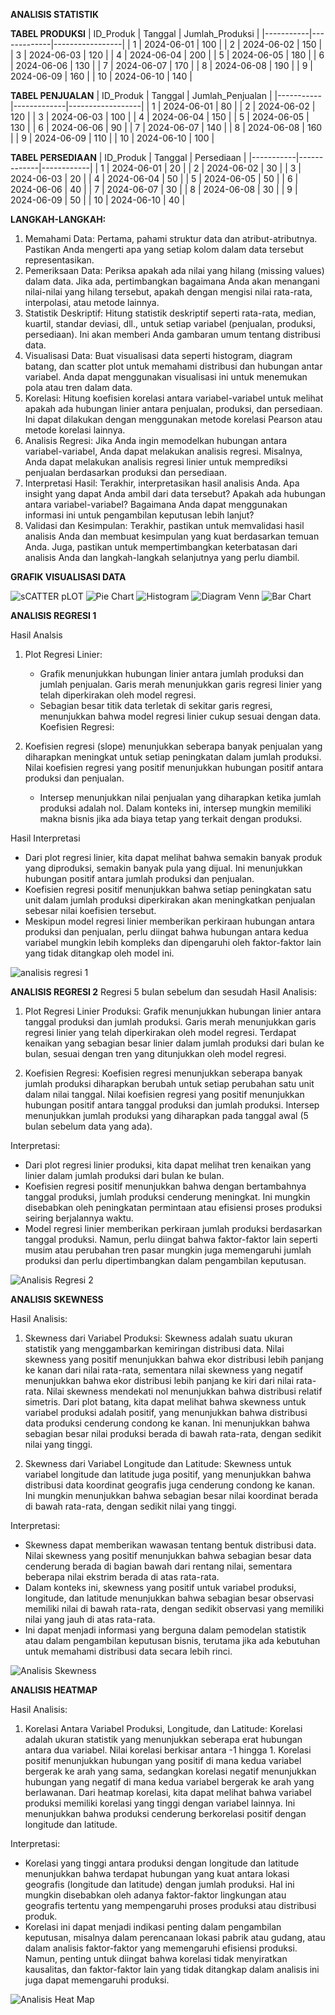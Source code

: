 **ANALISIS STATISTIK**

**TABEL PRODUKSI**
| ID_Produk | Tanggal     | Jumlah_Produksi |
|-----------|-------------|-----------------|
| 1         | 2024-06-01  | 100             |
| 2         | 2024-06-02  | 150             |
| 3         | 2024-06-03  | 120             |
| 4         | 2024-06-04  | 200             |
| 5         | 2024-06-05  | 180             |
| 6         | 2024-06-06  | 130             |
| 7         | 2024-06-07  | 170             |
| 8         | 2024-06-08  | 190             |
| 9         | 2024-06-09  | 160             |
| 10        | 2024-06-10  | 140             |

**TABEL PENJUALAN**
| ID_Produk | Tanggal     | Jumlah_Penjualan |
|-----------|-------------|------------------|
| 1         | 2024-06-01  | 80               |
| 2         | 2024-06-02  | 120              |
| 3         | 2024-06-03  | 100              |
| 4         | 2024-06-04  | 150              |
| 5         | 2024-06-05  | 130              |
| 6         | 2024-06-06  | 90               |
| 7         | 2024-06-07  | 140              |
| 8         | 2024-06-08  | 160              |
| 9         | 2024-06-09  | 110              |
| 10        | 2024-06-10  | 100              |

**TABEL PERSEDIAAN**
| ID_Produk | Tanggal     | Persediaan |
|-----------|-------------|------------|
| 1         | 2024-06-01  | 20         |
| 2         | 2024-06-02  | 30         |
| 3         | 2024-06-03  | 20         |
| 4         | 2024-06-04  | 50         |
| 5         | 2024-06-05  | 50         |
| 6         | 2024-06-06  | 40         |
| 7         | 2024-06-07  | 30         |
| 8         | 2024-06-08  | 30         |
| 9         | 2024-06-09  | 50         |
| 10        | 2024-06-10  | 40         |

**LANGKAH-LANGKAH:**
1. Memahami Data: Pertama, pahami struktur data dan atribut-atributnya. Pastikan Anda mengerti apa yang setiap kolom dalam data tersebut representasikan.
2. Pemeriksaan Data: Periksa apakah ada nilai yang hilang (missing values) dalam data. Jika ada, pertimbangkan bagaimana Anda akan menangani nilai-nilai yang hilang tersebut, apakah dengan mengisi nilai rata-rata, interpolasi, atau metode lainnya.
3. Statistik Deskriptif: Hitung statistik deskriptif seperti rata-rata, median, kuartil, standar deviasi, dll., untuk setiap variabel (penjualan, produksi, persediaan). Ini akan memberi Anda gambaran umum tentang distribusi data.
4. Visualisasi Data: Buat visualisasi data seperti histogram, diagram batang, dan scatter plot untuk memahami distribusi dan hubungan antar variabel. Anda dapat menggunakan visualisasi ini untuk menemukan pola atau tren dalam data.
5. Korelasi: Hitung koefisien korelasi antara variabel-variabel untuk melihat apakah ada hubungan linier antara penjualan, produksi, dan persediaan. Ini dapat dilakukan dengan menggunakan metode korelasi Pearson atau metode korelasi lainnya.
6. Analisis Regresi: Jika Anda ingin memodelkan hubungan antara variabel-variabel, Anda dapat melakukan analisis regresi. Misalnya, Anda dapat melakukan analisis regresi linier untuk memprediksi penjualan berdasarkan produksi dan persediaan.
7. Interpretasi Hasil: Terakhir, interpretasikan hasil analisis Anda. Apa insight yang dapat Anda ambil dari data tersebut? Apakah ada hubungan antara variabel-variabel? Bagaimana Anda dapat menggunakan informasi ini untuk pengambilan keputusan lebih lanjut?
8. Validasi dan Kesimpulan: Terakhir, pastikan untuk memvalidasi hasil analisis Anda dan membuat kesimpulan yang kuat berdasarkan temuan Anda. Juga, pastikan untuk mempertimbangkan keterbatasan dari analisis Anda dan langkah-langkah selanjutnya yang perlu diambil.

**GRAFIK VISUALISASI DATA**

![sCATTER pLOT](https://github.com/Krieznadaffa/Tugas-Pengkodean-Daffa/assets/167004660/d03ab901-6551-44fe-ad44-d05f6c64c9b3)
![Pie Chart](https://github.com/Krieznadaffa/Tugas-Pengkodean-Daffa/assets/167004660/19a0b707-bc85-4d6d-ae48-b73fad9eb97a)
![Histogram](https://github.com/Krieznadaffa/Tugas-Pengkodean-Daffa/assets/167004660/7854ab38-2a79-48f8-9878-3b7e80e8ef4f)
![Diagram Venn](https://github.com/Krieznadaffa/Tugas-Pengkodean-Daffa/assets/167004660/915a35ec-6207-4e66-a648-20f628946c1a)
![Bar Chart](https://github.com/Krieznadaffa/Tugas-Pengkodean-Daffa/assets/167004660/f6b6a710-c136-4446-a7ac-c40037b56e13)

**ANALISIS REGRESI 1**

Hasil Analsis
1. Plot Regresi Linier:
   - Grafik menunjukkan hubungan linier antara jumlah produksi dan jumlah penjualan. Garis merah menunjukkan garis regresi linier yang telah diperkirakan oleh model regresi.
   - Sebagian besar titik data terletak di sekitar garis regresi, menunjukkan bahwa model regresi linier cukup sesuai dengan data.
     Koefisien Regresi:

2. Koefisien regresi (slope) menunjukkan seberapa banyak penjualan yang diharapkan meningkat untuk setiap peningkatan dalam jumlah produksi. Nilai koefisien regresi yang positif menunjukkan hubungan positif antara produksi dan penjualan.
   - Intersep menunjukkan nilai penjualan yang diharapkan ketika jumlah produksi adalah nol. Dalam konteks ini, intersep mungkin memiliki makna bisnis jika ada biaya tetap yang terkait dengan produksi.
  
Hasil Interpretasi
- Dari plot regresi linier, kita dapat melihat bahwa semakin banyak produk yang diproduksi, semakin banyak pula yang dijual. Ini menunjukkan hubungan positif antara jumlah produksi dan penjualan.
- Koefisien regresi positif menunjukkan bahwa setiap peningkatan satu unit dalam jumlah produksi diperkirakan akan meningkatkan penjualan sebesar nilai koefisien tersebut.
- Meskipun model regresi linier memberikan perkiraan hubungan antara produksi dan penjualan, perlu diingat bahwa hubungan antara kedua variabel mungkin lebih kompleks dan dipengaruhi oleh faktor-faktor lain yang tidak ditangkap oleh model ini.

![analisis regresi 1](https://github.com/Krieznadaffa/Tugas-Pengkodean-Daffa/assets/167004660/e2499de4-7dc8-4165-bb0c-9abe717455e4)

**ANALISIS REGRESI 2**
Regresi 5 bulan sebelum dan sesudah
Hasil Analisis:
1. Plot Regresi Linier Produksi:
Grafik menunjukkan hubungan linier antara tanggal produksi dan jumlah produksi. Garis merah menunjukkan garis regresi linier yang telah diperkirakan oleh model regresi.
Terdapat kenaikan yang sebagian besar linier dalam jumlah produksi dari bulan ke bulan, sesuai dengan tren yang ditunjukkan oleh model regresi.

2. Koefisien Regresi:
Koefisien regresi menunjukkan seberapa banyak jumlah produksi diharapkan berubah untuk setiap perubahan satu unit dalam nilai tanggal. Nilai koefisien regresi yang positif menunjukkan hubungan positif antara tanggal produksi dan jumlah produksi.
Intersep menunjukkan jumlah produksi yang diharapkan pada tanggal awal (5 bulan sebelum data yang ada).

Interpretasi:
- Dari plot regresi linier produksi, kita dapat melihat tren kenaikan yang linier dalam jumlah produksi dari bulan ke bulan.
- Koefisien regresi positif menunjukkan bahwa dengan bertambahnya tanggal produksi, jumlah produksi cenderung meningkat. Ini mungkin disebabkan oleh peningkatan permintaan atau efisiensi proses produksi seiring berjalannya waktu.
- Model regresi linier memberikan perkiraan jumlah produksi berdasarkan tanggal produksi. Namun, perlu diingat bahwa faktor-faktor lain seperti musim atau perubahan tren pasar mungkin juga memengaruhi jumlah produksi dan perlu dipertimbangkan dalam pengambilan keputusan.

![Analisis Regresi 2](https://github.com/Krieznadaffa/Tugas-Pengkodean-Daffa/assets/167004660/6dc5b358-c39b-41d3-9221-9c0189733677)

**ANALISIS SKEWNESS**

Hasil Analisis:
1. Skewness dari Variabel Produksi:
Skewness adalah suatu ukuran statistik yang menggambarkan kemiringan distribusi data. Nilai skewness yang positif menunjukkan bahwa ekor distribusi lebih panjang ke kanan dari nilai rata-rata, sementara nilai skewness yang negatif menunjukkan bahwa ekor distribusi lebih panjang ke kiri dari nilai rata-rata. Nilai skewness mendekati nol menunjukkan bahwa distribusi relatif simetris.
Dari plot batang, kita dapat melihat bahwa skewness untuk variabel produksi adalah positif, yang menunjukkan bahwa distribusi data produksi cenderung condong ke kanan. Ini menunjukkan bahwa sebagian besar nilai produksi berada di bawah rata-rata, dengan sedikit nilai yang tinggi.

2. Skewness dari Variabel Longitude dan Latitude:
Skewness untuk variabel longitude dan latitude juga positif, yang menunjukkan bahwa distribusi data koordinat geografis juga cenderung condong ke kanan. Ini mungkin menunjukkan bahwa sebagian besar nilai koordinat berada di bawah rata-rata, dengan sedikit nilai yang tinggi.

Interpretasi:
- Skewness dapat memberikan wawasan tentang bentuk distribusi data. Nilai skewness yang positif menunjukkan bahwa sebagian besar data cenderung berada di bagian bawah dari rentang nilai, sementara beberapa nilai ekstrim berada di atas rata-rata.
- Dalam konteks ini, skewness yang positif untuk variabel produksi, longitude, dan latitude menunjukkan bahwa sebagian besar observasi memiliki nilai di bawah rata-rata, dengan sedikit observasi yang memiliki nilai yang jauh di atas rata-rata.
- Ini dapat menjadi informasi yang berguna dalam pemodelan statistik atau dalam pengambilan keputusan bisnis, terutama jika ada kebutuhan untuk memahami distribusi data secara lebih rinci.

![Analisis Skewness](https://github.com/Krieznadaffa/Tugas-Pengkodean-Daffa/assets/167004660/73521d89-28bf-4fbd-8906-c2d2e284dbcc)

**ANALISIS HEATMAP**

Hasil Analisis:
1. Korelasi Antara Variabel Produksi, Longitude, dan Latitude:
Korelasi adalah ukuran statistik yang menunjukkan seberapa erat hubungan antara dua variabel. Nilai korelasi berkisar antara -1 hingga 1. Korelasi positif menunjukkan hubungan yang positif di mana kedua variabel bergerak ke arah yang sama, sedangkan korelasi negatif menunjukkan hubungan yang negatif di mana kedua variabel bergerak ke arah yang berlawanan.
Dari heatmap korelasi, kita dapat melihat bahwa variabel produksi memiliki korelasi yang tinggi dengan variabel lainnya. Ini menunjukkan bahwa produksi cenderung berkorelasi positif dengan longitude dan latitude.

Interpretasi:
- Korelasi yang tinggi antara produksi dengan longitude dan latitude menunjukkan bahwa terdapat hubungan yang kuat antara lokasi geografis (longitude dan latitude) dengan jumlah produksi. Hal ini mungkin disebabkan oleh adanya faktor-faktor lingkungan atau geografis tertentu yang mempengaruhi proses produksi atau distribusi produk.
- Korelasi ini dapat menjadi indikasi penting dalam pengambilan keputusan, misalnya dalam perencanaan lokasi pabrik atau gudang, atau dalam analisis faktor-faktor yang memengaruhi efisiensi produksi. Namun, penting untuk diingat bahwa korelasi tidak menyiratkan kausalitas, dan faktor-faktor lain yang tidak ditangkap dalam analisis ini juga dapat memengaruhi produksi.

![Analisis Heat Map](https://github.com/Krieznadaffa/Tugas-Pengkodean-Daffa/assets/167004660/246761f9-a08d-4a57-83d7-65cd1f584a5d)
